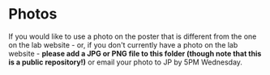 # Photos

If you would like to use a photo on the poster that is different from the one on the lab website - or, if you don't currently have a photo on the lab website - **please add a JPG or PNG file to this folder (though note that this is a public repository!)** or email your photo to JP by 5PM Wednesday.
 
